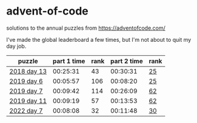 # advent-of-code

solutions to the annual puzzles from https://adventofcode.com/

I've made the global leaderboard a few times, but I'm not about to quit my day job.

| puzzle                                              | part 1 time | rank | part 2 time | rank                                                   |
|-----------------------------------------------------|-------------|------|-------------|--------------------------------------------------------|
| [2018 day 13](https://adventofcode.com/2018/day/13) | 00:25:31    | 43   | 00:30:31    | [25](https://adventofcode.com/2018/leaderboard/day/13) |
| [2019 day 6](https://adventofcode.com/2019/day/6)   | 00:05:57    | 106  | 00:08:20    | [25](https://adventofcode.com/2019/leaderboard/day/6)  |
| [2019 day 7](https://adventofcode.com/2019/day/7)   | 00:09:42    | 114  | 00:26:09    | [62](https://adventofcode.com/2019/leaderboard/day/7)  |
| [2019 day 11](https://adventofcode.com/2019/day/11) | 00:09:19    | 57   | 00:13:53    | [62](https://adventofcode.com/2019/leaderboard/day/11) |
| [2022 day 7](https://adventofcode.com/2022/day/7)   | 00:08:08    | 32   | 00:11:48    | [30](https://adventofcode.com/2022/leaderboard/day/7)  |
